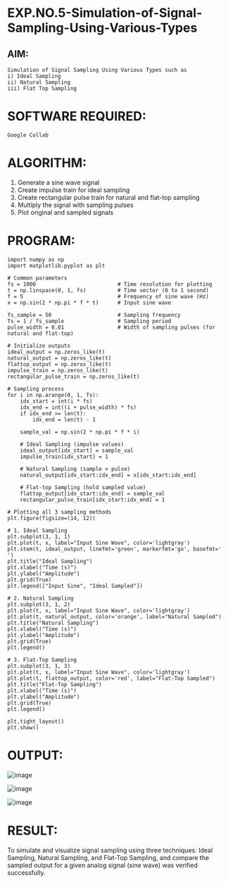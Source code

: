 # EXP.NO.5-Simulation-of-Signal-Sampling-Using-Various-Types


## AIM:

    Simulation of Signal Sampling Using Various Types such as
    i) Ideal Sampling
    ii) Natural Sampling
    iii) Flat Top Sampling

# SOFTWARE REQUIRED:

    Google Collab

# ALGORITHM:
1. Generate a sine wave signal
2. Create impulse train for ideal sampling
3. Create rectangular pulse train for natural and flat-top sampling
4. Multiply the signal with sampling pulses
5. Plot original and sampled signals


# PROGRAM:
```
import numpy as np
import matplotlib.pyplot as plt

# Common parameters
fs = 1000                          # Time resolution for plotting
t = np.linspace(0, 1, fs)          # Time vector (0 to 1 second)
f = 5                              # Frequency of sine wave (Hz)
x = np.sin(2 * np.pi * f * t)      # Input sine wave

fs_sample = 50                     # Sampling frequency
Ts = 1 / fs_sample                 # Sampling period
pulse_width = 0.01                 # Width of sampling pulses (for natural and flat-top)

# Initialize outputs
ideal_output = np.zeros_like(t)
natural_output = np.zeros_like(t)
flattop_output = np.zeros_like(t)
impulse_train = np.zeros_like(t)
rectangular_pulse_train = np.zeros_like(t)

# Sampling process
for i in np.arange(0, 1, Ts):
    idx_start = int(i * fs)
    idx_end = int((i + pulse_width) * fs)
    if idx_end >= len(t):
        idx_end = len(t) - 1

    sample_val = np.sin(2 * np.pi * f * i)

    # Ideal Sampling (impulse values)
    ideal_output[idx_start] = sample_val
    impulse_train[idx_start] = 1

    # Natural Sampling (sample × pulse)
    natural_output[idx_start:idx_end] = x[idx_start:idx_end]

    # Flat-top Sampling (hold sampled value)
    flattop_output[idx_start:idx_end] = sample_val
    rectangular_pulse_train[idx_start:idx_end] = 1

# Plotting all 3 sampling methods
plt.figure(figsize=(14, 12))

# 1. Ideal Sampling
plt.subplot(3, 1, 1)
plt.plot(t, x, label="Input Sine Wave", color='lightgray')
plt.stem(t, ideal_output, linefmt='green', markerfmt='go', basefmt=' ')
plt.title("Ideal Sampling")
plt.xlabel("Time (s)")
plt.ylabel("Amplitude")
plt.grid(True)
plt.legend(["Input Sine", "Ideal Sampled"])

# 2. Natural Sampling
plt.subplot(3, 1, 2)
plt.plot(t, x, label="Input Sine Wave", color='lightgray')
plt.plot(t, natural_output, color='orange', label="Natural Sampled")
plt.title("Natural Sampling")
plt.xlabel("Time (s)")
plt.ylabel("Amplitude")
plt.grid(True)
plt.legend()

# 3. Flat-Top Sampling
plt.subplot(3, 1, 3)
plt.plot(t, x, label="Input Sine Wave", color='lightgray')
plt.plot(t, flattop_output, color='red', label="Flat-Top Sampled")
plt.title("Flat-Top Sampling")
plt.xlabel("Time (s)")
plt.ylabel("Amplitude")
plt.grid(True)
plt.legend()

plt.tight_layout()
plt.show()
```

# OUTPUT:
![image](https://github.com/user-attachments/assets/de6ce768-254c-4b67-a32a-afac1ea8f956)

![image](https://github.com/user-attachments/assets/baee630c-b077-4614-a01a-5b6dbcd24021)

![image](https://github.com/user-attachments/assets/2b02d5b9-48ee-4f85-a388-c95619dceb2c)


# RESULT:


To simulate and visualize signal sampling using three techniques: Ideal Sampling, Natural Sampling, and Flat-Top Sampling, and compare the sampled output for a given analog signal (sine wave) was verified successfully.
